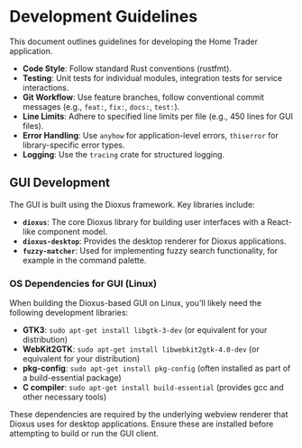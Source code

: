 # Development Guidelines

This document outlines guidelines for developing the Home Trader application.

- **Code Style**: Follow standard Rust conventions (rustfmt).
- **Testing**: Unit tests for individual modules, integration tests for service interactions.
- **Git Workflow**: Use feature branches, follow conventional commit messages (e.g., `feat:`, `fix:`, `docs:`, `test:`).
- **Line Limits**: Adhere to specified line limits per file (e.g., 450 lines for GUI files).
- **Error Handling**: Use `anyhow` for application-level errors, `thiserror` for library-specific error types.
- **Logging**: Use the `tracing` crate for structured logging.

## GUI Development

The GUI is built using the Dioxus framework. Key libraries include:

- **`dioxus`**: The core Dioxus library for building user interfaces with a React-like component model.
- **`dioxus-desktop`**: Provides the desktop renderer for Dioxus applications.
- **`fuzzy-matcher`**: Used for implementing fuzzy search functionality, for example in the command palette.

### OS Dependencies for GUI (Linux)

When building the Dioxus-based GUI on Linux, you'll likely need the following development libraries:

- **GTK3**: `sudo apt-get install libgtk-3-dev` (or equivalent for your distribution)
- **WebKit2GTK**: `sudo apt-get install libwebkit2gtk-4.0-dev` (or equivalent for your distribution)
- **pkg-config**: `sudo apt-get install pkg-config` (often installed as part of a build-essential package)
- **C compiler**: `sudo apt-get install build-essential` (provides gcc and other necessary tools)

These dependencies are required by the underlying webview renderer that Dioxus uses for desktop applications. Ensure these are installed before attempting to build or run the GUI client.
